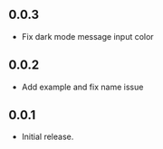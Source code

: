 ## 0.0.3

* Fix dark mode message input color
## 0.0.2

* Add example and fix name issue
## 0.0.1

* Initial release.
